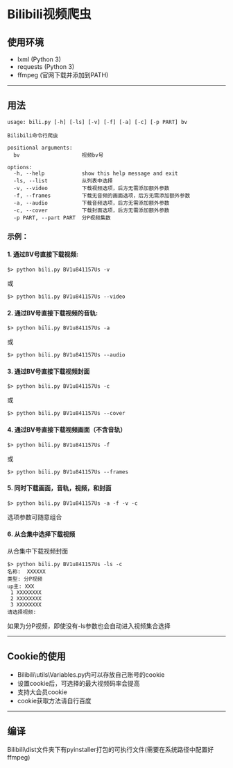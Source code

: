 # Bilibili视频爬虫

## 使用环境
* lxml (Python 3)
* requests (Python 3)
* ffmpeg (官网下载并添加到PATH)
***
## 用法
    usage: bili.py [-h] [-ls] [-v] [-f] [-a] [-c] [-p PART] bv

    Bilibili命令行爬虫

    positional arguments:
      bv                    视频bv号

    options:
      -h, --help            show this help message and exit
      -ls, --list           从列表中选择
      -v, --video           下载视频选项，后方无需添加额外参数
      -f, --frames          下载无音频的画面选项，后方无需添加额外参数
      -a, --audio           下载音频选项，后方无需添加额外参数
      -c, --cover           下载封面选项，后方无需添加额外参数
      -p PART, --part PART  分P视频集数

### 示例：
#### 1. 通过BV号直接下载视频:


    $> python bili.py BV1u841157Us -v 

或
    
    $> python bili.py BV1u841157Us --video

#### 2. 通过BV号直接下载视频的音轨:  


    $> python bili.py BV1u841157Us -a
    
或
    
    $> python bili.py BV1u841157Us --audio

#### 3. 通过BV号直接下载视频封面

    $> python bili.py BV1u841157Us -c

或

    $> python bili.py BV1u841157Us --cover

#### 4. 通过BV号直接下载视频画面（不含音轨）
    
    $> python bili.py BV1u841157Us -f

或
    
    $> python bili.py BV1u841157Us --frames

#### 5. 同时下载画面，音轨，视频，和封面

    $> python bili.py BV1u841157Us -a -f -v -c

选项参数可随意组合

#### 6. 从合集中选择下载视频

从合集中下载视频封面

    $> python bili.py BV1u841157Us -ls -c
    名称:  XXXXXX
    类型: 分P视频
    up主: XXX
     1 XXXXXXXX
     2 XXXXXXXX
     3 XXXXXXXX
    请选择视频: 

如果为分P视频，即使没有-ls参数也会自动进入视频集合选择

***
## Cookie的使用  

* Bilibili\utils\Variables.py内可以存放自己账号的cookie  
* 设置cookie后，可选择的最大视频码率会提高  
* 支持大会员cookie  
* cookie获取方法请自行百度  
***
## 编译

Bilibili\dist文件夹下有pyinstaller打包的可执行文件(需要在系统路径中配置好ffmpeg)